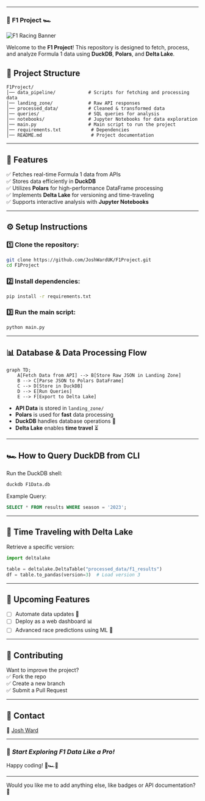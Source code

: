 
---

### 🏁 **F1 Project** 🏎️

![F1 Racing Banner](https://upload.wikimedia.org/wikipedia/commons/thumb/3/3d/F1_Logo.svg/1024px-F1_Logo.svg.png)

Welcome to the **F1 Project**! This repository is designed to fetch, process, and analyze Formula 1 data using **DuckDB**, **Polars**, and **Delta Lake**.

## 📂 **Project Structure**
```
F1Project/
│── data_pipeline/            # Scripts for fetching and processing data
│── landing_zone/             # Raw API responses
│── processed_data/           # Cleaned & transformed data
│── queries/                  # SQL queries for analysis
│── notebooks/                # Jupyter Notebooks for data exploration
│── main.py                   # Main script to run the project
│── requirements.txt           # Dependencies
│── README.md                  # Project documentation
```

---

## 📌 **Features**
✅ Fetches real-time Formula 1 data from APIs  
✅ Stores data efficiently in **DuckDB**  
✅ Utilizes **Polars** for high-performance DataFrame processing  
✅ Implements **Delta Lake** for versioning and time-traveling  
✅ Supports interactive analysis with **Jupyter Notebooks**  

---

## ⚙️ **Setup Instructions**
### 1️⃣ Clone the repository:
```bash
git clone https://github.com/JoshWardUK/F1Project.git
cd F1Project
```

### 2️⃣ Install dependencies:
```bash
pip install -r requirements.txt
```

### 3️⃣ Run the main script:
```bash
python main.py
```

---

## 📊 **Database & Data Processing Flow**
```mermaid
graph TD;
    A[Fetch Data from API] --> B[Store Raw JSON in Landing Zone]
    B --> C[Parse JSON to Polars DataFrame]
    C --> D[Store in DuckDB]
    D --> E[Run Queries]
    E --> F[Export to Delta Lake]
```

- **API Data** is stored in `landing_zone/`
- **Polars** is used for **fast** data processing
- **DuckDB** handles database operations 🚀
- **Delta Lake** enables **time travel** ⏳

---

## 🏎️ **How to Query DuckDB from CLI**
Run the DuckDB shell:
```bash
duckdb F1Data.db
```
Example Query:
```sql
SELECT * FROM results WHERE season = '2023';
```

---

## 📅 **Time Traveling with Delta Lake**
Retrieve a specific version:
```python
import deltalake

table = deltalake.DeltaTable("processed_data/f1_results")
df = table.to_pandas(version=3)  # Load version 3
```

---

## 🎯 **Upcoming Features**
- [ ] Automate data updates 📡  
- [ ] Deploy as a web dashboard 📊  
- [ ] Advanced race predictions using ML 🤖  

---

## 🤝 **Contributing**
Want to improve the project?  
✅ Fork the repo  
✅ Create a new branch  
✅ Submit a Pull Request  

---

## 📩 **Contact**
📧 [Josh Ward](https://github.com/JoshWardUK)  

---

### 🚀 *Start Exploring F1 Data Like a Pro!*
Happy coding! 🏁🏎️💨

---

Would you like me to add anything else, like badges or API documentation? 🚀